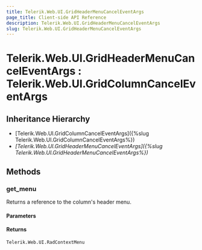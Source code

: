 ```yaml
---
title: Telerik.Web.UI.GridHeaderMenuCancelEventArgs
page_title: Client-side API Reference
description: Telerik.Web.UI.GridHeaderMenuCancelEventArgs
slug: Telerik.Web.UI.GridHeaderMenuCancelEventArgs
---
```


# Telerik.Web.UI.GridHeaderMenuCancelEventArgs : Telerik.Web.UI.GridColumnCancelEventArgs 

## Inheritance Hierarchy

* [Telerik.Web.UI.GridColumnCancelEventArgs]({%slug Telerik.Web.UI.GridColumnCancelEventArgs%})
* *[Telerik.Web.UI.GridHeaderMenuCancelEventArgs]({%slug Telerik.Web.UI.GridHeaderMenuCancelEventArgs%})*

## Methods

###  get_menu

Returns a reference to the column's header menu.

#### Parameters

#### Returns

`Telerik.Web.UI.RadContextMenu` 


